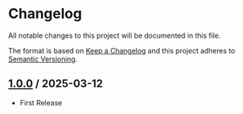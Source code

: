 # Changelog
All notable changes to this project will be documented in this file.

The format is based on [Keep a Changelog](http://keepachangelog.com/en/1.0.0/)
and this project adheres to [Semantic Versioning](http://semver.org/spec/v2.0.0.html).

## [1.0.0] / 2025-03-12
- First Release

[vNext]: ../../compare/1.0.0...HEAD
[1.0.0]: ../../compare/1.0.0